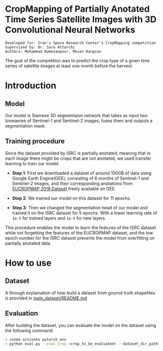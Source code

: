 # CropMapping of Partially Anotated Time Series Satellite Images with 3D Convolutional Neural Networks



```
Developed for: Iran's Space Research Center's CropMapping competition
Supervised by: Dr. Sara Attarchi
Authors: Mohammad Ramezanpour, Moien Rangzan
```


The goal of the competition was to predict the crop type of a given time series of satellite images at least one month before the harvest. 

# Introduction

## Model
Our model is Siamese 3D segmentaion network that takes as input two timeseries of Sentinel-1 and Sentinel-2 images, fuses them and outputs a segmentation mask. 


## Training procedure
Since the dataset provided by ISRC is partially anotated, meaning that in each image there might be crops that are not anotated, we used transfer learning to train our model. 

- **Step 1**: First we downloaded a dataset of around 150GB of data using Google Earth Engine(GEE), consisting of 6 months of Sentinel-1 and Sentinel-2 images, and their corresponding anotations from [EUCROPMAP 2018 Dataset](https://developers.google.com/earth-engine/datasets/catalog/JRC_D5_EUCROPMAP_V1) freely available on GEE.
- **Step 2**: We trained our model on this dataset for 11 epochs.

- **Step 3**: Then we changed the segmentation head of our model and trained it on the ISRC dataset for 5 epochs. With a lower learning rate of `1e-5` for trained layers and `1e-4` for new layers.

This procedure enables the model to learn the features of the ISRC dataset while not forgetting the features of the EUCROPMAP dataset, and the low epoch number for the ISRC dataset prevents the model from overfitting on partially anotated data.


# How to use

## Dataset
A through explaination of how build a dataset from gournd truth shapefiles is provided in [main_dataset/README.md](./main_dataset/README.md)

## Evaluation
After building the dataset, you can evaluate the model on the dataset using the following command:

```bash
> conda activate pytorch_env
> python eval.py --eval_crop <crop_to_be_evaluated> --dataset_dir_path <path to dataset> --trained_model_path <path to trained model>
```

